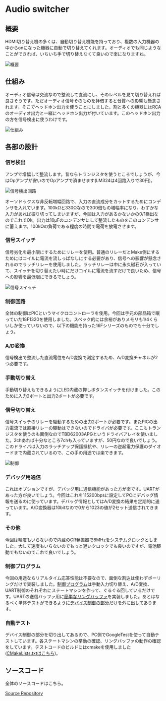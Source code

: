 # Audio switcher

## 概要

HDMI切り替え機の多くは、自動切り替え機能を持っており、複数の入力機器の中からonになった機器に自動で切り替えてくれます。オーディオでも同じようなことができれば、いちいち手で切り替えなくて良いので楽になりますね。

![概要](img/motivation.drawio.svg)

## 仕組み

オーディオ信号は交流なので整流して直流にし、そのレベルを見て切り替えれば良さそうです。ただオーディオ信号そのものを拝借すると音質への影響も懸念されます。そこでヘッドホン出力を使うことにしました。割と多くの機器にはRCAのオーディオ出力と一緒にヘッドホン出力が付いています。このヘッドホン出力の方を信号検出に使うわけです。

![仕組み](img/design.drawio.svg)

## 各部の設計

### 信号検出

アンプで増幅して整流します。昔ならトランジスタを使うところでしょうが、今はOpアンプが安いのでOpアンプで済ませます(LM324は4回路入りで30円)。

![信号検出回路](img/amp.png)

オーソドックスな非反転増幅回路で、入力の直流成分をカットするためにコンデンサを入れています。100kΩと330Ωなので300倍もの増幅率になり、わずかな入力があれば振り切ってしまいますが、今回は入力があるかないかの0/1検出なのでこれでOk。出力は10μFのコンデンサにして整流したものをこのコンデンサに蓄えます。100kΩの負荷である程度の時間で電荷を放電させます。

### 信号スイッチ

信号劣化を最小限にするためにリレーを使用。普通のリレーだとMake側にするためにはコイルに電流を流しっぱなしにする必要があり、信号への影響が懸念されるのでラッチリレーを使用しました。ラッチリレーは中に永久磁石が入っていて、スイッチを切り替えたい時にだけコイルに電流を流すだけで良いため、信号への影響を最低限にできるでしょう。

![信号スイッチ](img/switch.png)

### 制御回路

全体の制御はPICというマイクロコントローラを使用。今回は手元の部品箱で眠っていた18F1320を使用しました。スペック的には余裕がありメモリも1/4くらいしか使っていないので、以下の機能を持った16Fシリーズのものでも十分でしょう。

### A/D変換

信号検出で整流した直流電位をA/D変換で測定するため、A/D変換チャネルが2つ必要です。

### 手動切り替え

手動切り替えもできるようにLED内蔵の押しボタンスイッチを付けました。このために入力2ポートと出力2ポートが必要です。

### 信号切り替え

信号スイッチのリレーを駆動するための出力2ポートが必要です。またPICの出力電流では直接リレーの駆動はできないのでドライバが必要です。ここもトランジスタを使うのも面倒なのでTBD62003APGというドライバアレイを使いました。2chあれば十分なところ7chも入っていますが、50円なので良いでしょう。このドライバは入力のラッチアップ保護抵抗や、リレーの逆起電力保護のダイオードまで内蔵されているので、この手の用途では楽できます。

![制御](img/ctrl.png)

### デバッグ用通信

これはオプションですが、デバッグ用に通信機能があった方が楽です。UARTがあった方が良いでしょう。今回はこれを115200bpsに設定してPCにデバッグ情報を送るのに使っています。デバッグ情報としてはA/D変換の結果を定期的に送っています。A/D変換器は10bitなので0から1023の値が2セット送信されてきます。

### その他

今回は精度もいらないので内蔵のCR発振器で8MHzをシステムクロックとしました。大して速度もいらないのでもっと遅いクロックでも良いのですが、電池駆動でもないのでこれで良いでしょう。

### 制御プログラム

今回の用途ならリアルタイム応答性能は不要なので、面倒な割込は使わずポーリングだけで実装しました。[制御プログラム](https://github.com/ruimo/audioswitcher/tree/main/firmware)は手動入力切り替え、A/D変換、UART制御のそれぞれにステートマシンを作って、ぐるぐる回しているだけです。UARTの送信バッファ用に[簡単なリングバッファ](https://github.com/ruimo/audioswitcher/blob/main/firmware/ringbuffer.c)を実装しました。あとはなるべく単体テストができるように[デバイス制御の部分](https://github.com/ruimo/audioswitcher/blob/main/firmware/device.c)だけを外に出してあります。

### 自動テスト

デバイス制御の部分を切り出してあるので、PC側でGoogleTestを使って自動テストしています。各ステートマシンの挙動の確認、リングバッファの動作の確認をしています。テストコードのビルドにはcmakeを使用しました([CMakeLists.txtはこちら](https://github.com/ruimo/audioswitcher/blob/main/CMakeLists.txt))。

## ソースコード

全体のソースコードはこちら。

[Source Repository](https://github.com/ruimo/audioswitcher)


